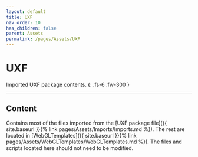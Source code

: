 ```yaml
---
layout: default
title: UXF
nav_order: 10
has_children: false
parent: Assets
permalink: /pages/Assets/UXF
---
```


# UXF
Imported UXF package contents.
{: .fs-6 .fw-300 }

---

## Content

Contains most of the files imported from the [UXF package file]({{ site.baseurl }}{% link pages/Assets/Imports/Imports.md %}). The rest are located in [WebGLTemplates]({{ site.baseurl }}{% link pages/Assets/WebGLTemplates/WebGLTemplates.md %}). The files and scripts located here should not need to be modified.
